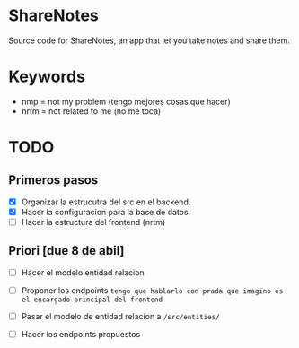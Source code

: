 # ShareNotes
Source code for ShareNotes, an app that let you take notes and share them.
# Keywords
- nmp = not my problem (tengo mejores cosas que hacer)
- nrtm = not related to me (no me toca)
# TODO

## Primeros pasos
- [x] Organizar la estrucutra del src en el backend.
- [x] Hacer la configuracion para la base de datos.
- [ ] Hacer la estructura del frontend (nrtm)

## Priori [due 8 de abil]

- [ ] Hacer el modelo entidad relacion
- [ ] Proponer los endpoints `tengo que hablarlo con prada que imagino es el encargado principal del frontend`
- [ ] Pasar el modelo de entidad relacion a `/src/entities/`
- [ ] Hacer los endpoints propuestos

